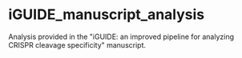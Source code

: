 # iGUIDE_manuscript_analysis
Analysis provided in the "iGUIDE: an improved pipeline for analyzing CRISPR cleavage specificity" manuscript.
